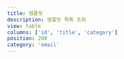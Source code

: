 ```yaml
---
title: 템플릿
description: 템플릿 목록 조회
view: table
columns: ['id', 'title', 'category']
position: 200
category: 'email'
---
```

